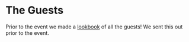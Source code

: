 # The Guests

Prior to the event we made a [lookbook](https://docs.google.com/document/d/e/2PACX-1vS4xVOjSO1-OwYPB5KophV5-k0oeS1AuYSa1FyRqTu1UlxDjP0yVHUXOwMlPYR0CqgPHa39luCQBevI/pub?urp=gmail_link) of all the guests! We sent this out prior to the event.